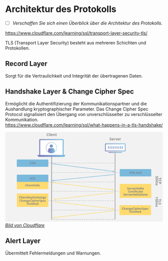 # Architektur des Protokolls
- [ ] *Verschaffen Sie sich einen Überblick über die Architektur des Protokolls.*

<https://www.cloudflare.com/learning/ssl/transport-layer-security-tls/>

TLS (Transport Layer Security) besteht aus mehreren Schichten und Protokollen.

## Record Layer
Sorgt für die Vertraulichkeit und Integrität der übertragenen Daten.
## Handshake Layer & Change Cipher Spec
Ermöglicht die Authentifizierung der Kommunikationspartner und die Aushandlung kryptographischer Parameter. Das Change Cipher Spec Protocol signalisiert den Übergang von unverschlüsselter zu verschlüsselter Kommunikation.  
<https://www.cloudflare.com/learning/ssl/what-happens-in-a-tls-handshake/>

![handshake](../images/tls-ssl-handshake.png)  
[*Bild von Cloudflare*](https://cf-assets.www.cloudflare.com/slt3lc6tev37/5aYOr5erfyNBq20X5djTco/3c859532c91f25d961b2884bf521c1eb/tls-ssl-handshake.png)

## Alert Layer
Übermittelt Fehlermeldungen und Warnungen.